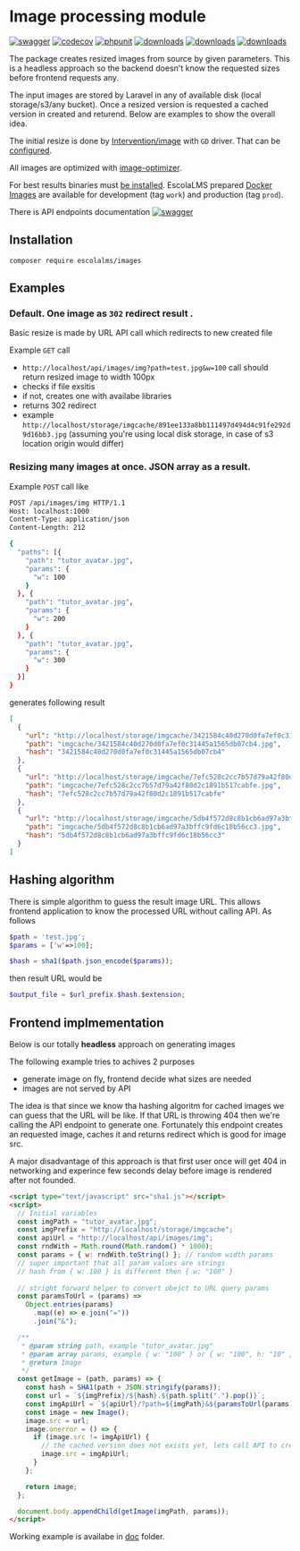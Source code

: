 # Image processing module

[![swagger](https://img.shields.io/badge/documentation-swagger-green)](https://escolalms.github.io/Images/)
[![codecov](https://codecov.io/gh/EscolaLMS/Images/branch/main/graph/badge.svg?token=NRAN4R8AGZ)](https://codecov.io/gh/EscolaLMS/Images)
[![phpunit](https://github.com/EscolaLMS/Images/actions/workflows/test.yml/badge.svg)](https://github.com/EscolaLMS/Courses/actions/workflows/test.yml)
[![downloads](https://img.shields.io/packagist/dt/escolalms/images)](https://packagist.org/packages/escolalms/images)
[![downloads](https://img.shields.io/packagist/v/escolalms/images)](https://packagist.org/packages/escolalms/images)
[![downloads](https://img.shields.io/packagist/l/escolalms/images)](https://packagist.org/packages/escolalms/images)

The package creates resized images from source by given parameters. This is a headless approach so the backend doesn't know the requested sizes before frontend requests any. 

The input images are stored by Laravel in any of available disk (local storage/s3/any bucket). Once a resized version is requested a cached version in created and returend. Below are examples to show the overall idea. 

The initial resize is done by [Intervention/image](https://github.com/Intervention/image) with `GD` driver. That can be [configured](http://image.intervention.io/getting_started/configuration). 

All images are optimized with [image-optimizer](https://packagist.org/packages/spatie/image-optimizer).

For best results binaries must [be installed](https://github.com/spatie/image-optimizer#optimization-tools). EscolaLMS prepared [Docker Images](https://hub.docker.com/r/escolalms/php) are available for development (tag `work`) and production (tag `prod`).

There is API endpoints documentation [![swagger](https://img.shields.io/badge/documentation-swagger-green)](https://escolalms.github.io/Images/)

## Installation

`composer require escolalms/images`

## Examples

### Default. One image as `302` redirect result . 

Basic resize is made by URL API call which redirects to new created file 

Example `GET` call 

- `http://localhost/api/images/img?path=test.jpg&w=100` call should return resized image to width 100px
- checks if file exsitis 
- if not, creates one with availabe libraries 
- returns 302 redirect 
- example `http://localhost/storage/imgcache/891ee133a8bb111497d494d4c91fe292d9d16bb3.jpg` (assuming you're using local disk storage, in case of s3 location origin would differ)

### Resizing many images at once. JSON array as a result. 

Example `POST` call like 

```bash
POST /api/images/img HTTP/1.1
Host: localhost:1000
Content-Type: application/json
Content-Length: 212

{
  "paths": [{
    "path": "tutor_avatar.jpg",
    "params": {
      "w": 100
    }
  }, {
    "path": "tutor_avatar.jpg",
    "params": {
      "w": 200
    }
  }, {
    "path": "tutor_avatar.jpg",
    "params": {
      "w": 300
    }
  }]
} 
```

generates following result

```json
[
  {
    "url": "http://localhost/storage/imgcache/3421584c40d270d0fa7ef0c31445a1565db07cb4.jpg",
    "path": "imgcache/3421584c40d270d0fa7ef0c31445a1565db07cb4.jpg",
    "hash": "3421584c40d270d0fa7ef0c31445a1565db07cb4"
  },
  {
    "url": "http://localhost/storage/imgcache/7efc528c2cc7b57d79a42f80d2c1891b517cabfe.jpg",
    "path": "imgcache/7efc528c2cc7b57d79a42f80d2c1891b517cabfe.jpg",
    "hash": "7efc528c2cc7b57d79a42f80d2c1891b517cabfe"
  },
  {
    "url": "http://localhost/storage/imgcache/5db4f572d8c8b1cb6ad97a3bffc9fd6c18b56cc3.jpg",
    "path": "imgcache/5db4f572d8c8b1cb6ad97a3bffc9fd6c18b56cc3.jpg",
    "hash": "5db4f572d8c8b1cb6ad97a3bffc9fd6c18b56cc3"
  }
] 
```

## Hashing algorithm 

There is simple algorithm to guess the result image URL. This allows frontend application to know the processed URL without calling API. As follows 

```php 
$path = 'test.jpg';
$params = ['w'=>100];

$hash = sha1($path.json_encode($params));
```

then result URL would be  

```php
$output_file = $url_prefix.$hash.$extension;
```

## Frontend implmementation 

Below is our totally **headless** approach on generating images 

The following example tries to achives 2 purposes 
- generate image on fly, frontend decide what sizes are needed
- images are not served by API 

The idea is that since we know tha hashing algoritm for cached images we can guess that the URL will be like. 
If that URL is throwing 404 then we're calling the API endpoint to generate one. 
Fortunately this endpoint creates an requested image, caches it and returns redirect which is good for image src. 

A major disadvantage of this approach is that first user once will get 404 in networking and experince few seconds delay before image is rendered after not founded. 

```html
<script type="text/javascript" src="sha1.js"></script>
<script>
  // Initial variables 
  const imgPath = "tutor_avatar.jpg";
  const imgPrefix = "http://localhost/storage/imgcache";
  const apiUrl = "http://localhost/api/images/img";
  const rndWith = Math.round(Math.random() * 1000);
  const params = { w: rndWith.toString() }; // random width params
  // super important that all param values are strings 
  // hash from { w: 100 } is different then { w: "100" }
			
  // stright forward helper to convert obejct to URL query params 
  const paramsToUrl = (params) =>
    Object.entries(params)
      .map((e) => e.join("="))
      .join("&");

  /** 
   * @param string path, example "tutor_avatar.jpg"
   * @param array params, example { w: "100" } or { w: "100", h: "10" }
   * @return Image 
   */ 
  const getImage = (path, params) => {
    const hash = SHA1(path + JSON.stringify(params));
    const url = `${imgPrefix}/${hash}.${path.split(".").pop()}`;
    const imgApiUrl = `${apiUrl}/?path=${imgPath}&${paramsToUrl(params)}`;
    const image = new Image();
    image.src = url;
    image.onerror = () => {
      if (image.src != imgApiUrl) {
        // the cached version does not exists yet, lets call API to create one and redirect.
        image.src = imgApiUrl;
      }
    };

    return image;
  };

  document.body.appendChild(getImage(imgPath, params));
</script> 
```

Working example is availabe in [doc](doc) folder. 